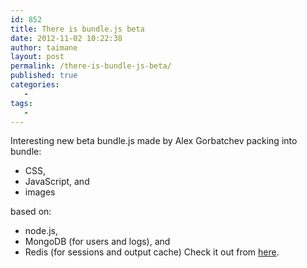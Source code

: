 ```yaml
---
id: 852
title: There is bundle.js beta
date: 2012-11-02 10:22:38
author: taimane
layout: post
permalink: /there-is-bundle-js-beta/
published: true
categories:
   -
tags:
   -
---
```

Interesting new beta bundle.js made by Alex Gorbatchev packing into bundle:
* CSS,
* JavaScript, and
* images

based on:

* node.js,
* MongoDB (for users and logs), and
* Redis (for sessions and output cache)
Check it out from <a rel="nofollow" href="http://bundlejs.com/">here</a>.

